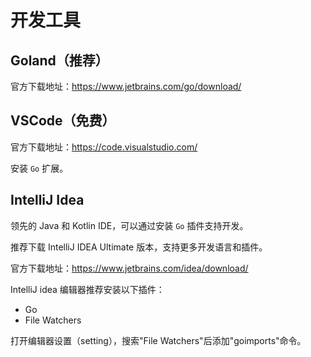 # 开发工具

## Goland（推荐）

官方下载地址：https://www.jetbrains.com/go/download/

## VSCode（免费）

官方下载地址：https://code.visualstudio.com/

安装 `Go` 扩展。

## IntelliJ Idea

领先的 Java 和 Kotlin IDE，可以通过安装 `Go` 插件支持开发。 

推荐下载 IntelliJ IDEA Ultimate 版本，支持更多开发语言和插件。

官方下载地址：https://www.jetbrains.com/idea/download/

IntelliJ idea 编辑器推荐安装以下插件：

- Go
- File Watchers

打开编辑器设置（setting），搜索"File Watchers"后添加"goimports"命令。
